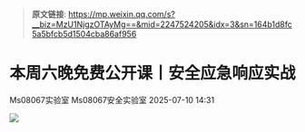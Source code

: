 > **原文链接**: https://mp.weixin.qq.com/s?__biz=MzU1NjgzOTAyMg==&mid=2247524205&idx=3&sn=164b1d8fc5a5bfcb5d1504cba86af956

#  本周六晚免费公开课丨安全应急响应实战  
Ms08067实验室  Ms08067安全实验室   2025-07-10 14:31  
  
![](https://mmbiz.qpic.cn/mmbiz_png/XWPpvP3nWaib2gvrwwvTksS1N357efdfghO8WXEmTy1iaGibbKfOH8Xfhdymmrd3Gpzfvics3SuGTNBHRQjwuiazxqA/640?wx_fmt=png&from=appmsg "")  
  
